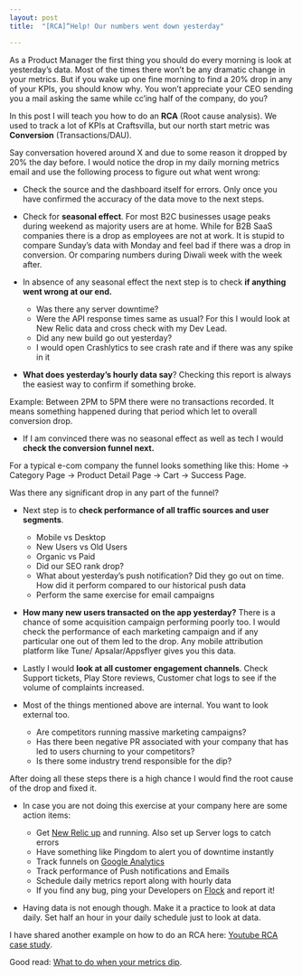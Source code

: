 ```yaml
---
layout: post
title:  "[RCA]“Help! Our numbers went down yesterday"

---
```



As a Product Manager the first thing you should do every morning is look at yesterday’s data. Most of the times there won’t be any dramatic change in your metrics. But if you wake up one fine morning to find a 20% drop in any of your KPIs, you should know why. You won’t appreciate your CEO sending you a mail asking the same while cc’ing half of the company, do you?

In this post I will teach you how to do an **RCA** (Root cause analysis). We used to track a lot of KPIs at Craftsvilla, but our north start metric was **Conversion** (Transactions/DAU).

Say conversation hovered around X and due to some reason it dropped by 20% the day before. I would notice the drop in my daily morning metrics email and use the following process to figure out what went wrong:

- Check the source and the dashboard itself for errors. Only once you have confirmed the accuracy of the data move to the next steps.

- Check for **seasonal effect**. For most B2C businesses usage peaks during weekend as majority users are at home. While for B2B SaaS companies there is a drop as employees are not at work. It is stupid to compare Sunday’s data with Monday and feel bad if there was a drop in conversion. Or comparing numbers during Diwali week with the week after.

- In absence of any seasonal effect the next step is to check **if anything went wrong at our end.**
  - Was there any server downtime?
  - Were the API response times same as usual? For this I would look at New Relic data and cross check with my Dev Lead.
  - Did any new build go out yesterday?
  - I would open Crashlytics to see crash rate and if there was any spike in it

- **What does yesterday’s hourly data say**? Checking this report is always the easiest way to confirm if something broke.

Example: Between 2PM to 5PM there were no transactions recorded. It means something happened during that period which let to overall conversion drop.

- If I am convinced there was no seasonal effect as well as tech I would **check the conversion funnel next.**

For a typical e-com company the funnel looks something like this:
Home -> Category Page -> Product Detail Page -> Cart -> Success Page.

Was there any significant drop in any part of the funnel?

- Next step is to **check performance of all traffic sources and user segments**.
  - Mobile vs Desktop
  - New Users vs Old Users
  - Organic vs Paid
  - Did our SEO rank drop?
  - What about yesterday’s push notification? Did they go out on time. How did it perform compared to our historical push data
  - Perform the same exercise for email campaigns

- **How many new users transacted on the app yesterday?** There is a chance of some acquisition campaign performing poorly too. I would check the performance of each marketing campaign and if any particular one out of them led to the drop. Any mobile attribution platform like Tune/ Apsalar/Appsflyer gives you this data.

- Lastly I would **look at all customer engagement channels**. Check Support tickets, Play Store reviews, Customer chat logs to see if the volume of complaints increased.

- Most of the things mentioned above are internal. You want to look external too.
  - Are competitors running massive marketing campaigns?
  - Has there been negative PR associated with your company that has led to users churning to your competitors?
  - Is there some industry trend responsible for the dip?

After doing all these steps there is a high chance I would find the root cause of the drop and fixed it.

- In case you are not doing this exercise at your company here are some action items:
  - Get [New Relic up](https://newrelic.com/) and running. Also set up Server logs to catch errors
  - Have something like Pingdom to alert you of downtime instantly
  - Track funnels on [Google Analytics](https://analytics.google.com/analytics/web/)
  - Track performance of Push notifications and Emails
  - Schedule daily metrics report along with hourly data
  - If you find any bug, ping your Developers on [Flock](https://flock.com) and report it!

- Having data is not enough though. Make it a practice to look at data daily. Set half an hour in your daily schedule just to look at data.

I have shared another example on how to do an RCA here: [Youtube RCA case study](https://docs.google.com/document/d/1-pSIUqqUJ9CB4XTypOZq4R5lXvomPU0gjTopD2agtTI/edit?usp=sharing).

Good read: [What to do when your metrics dip](https://productlessons.substack.com/p/what-to-do-when-your-metrics-dip).
